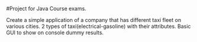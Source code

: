 #Project for Java Course exams.

Create a simple application of a company that has different taxi fleet on various cities. 
2 types of taxi(electrical-gasoline) with their attributes. 
Basic GUI to show on console dummy results.
